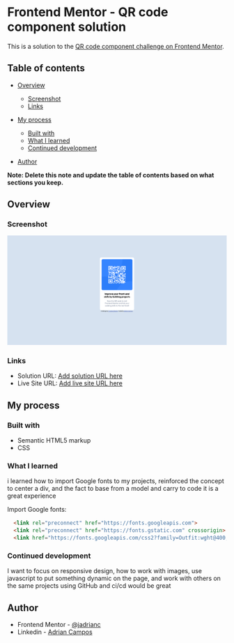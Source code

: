 # Frontend Mentor - QR code component solution

This is a solution to the [QR code component challenge on Frontend Mentor](https://www.frontendmentor.io/challenges/qr-code-component-iux_sIO_H).

## Table of contents

- [Overview](#overview)
  - [Screenshot](#screenshot)
  - [Links](#links)
- [My process](#my-process)
  - [Built with](#built-with)
  - [What I learned](#what-i-learned)
  - [Continued development](#continued-development)
 
- [Author](#author)


**Note: Delete this note and update the table of contents based on what sections you keep.**

## Overview
  
### Screenshot

![](./images/Screenshot.png)


### Links

- Solution URL: [Add solution URL here](https://github.com/jadrianc/QRFrontendMentorChallenge)
- Live Site URL: [Add live site URL here](https://jadrianc.github.io/QRFrontendMentorChallenge/)

## My process

### Built with

- Semantic HTML5 markup
- CSS 


### What I learned

i learned how to import Google fonts to my projects, reinforced the concept to center a div, and the fact to base from a model and carry to code it is a great experience

Import Google fonts:

```html
  <link rel="preconnect" href="https://fonts.googleapis.com">
  <link rel="preconnect" href="https://fonts.gstatic.com" crossorigin>
  <link href="https://fonts.googleapis.com/css2?family=Outfit:wght@400;700&display=swap" rel="stylesheet">
```


### Continued development

I want to focus on responsive design, how to work with images, use javascript to put something dynamic on the page, and work with others on the same projects using GitHub and ci/cd would be great



## Author


- Frontend Mentor - [@jadrianc](https://www.frontendmentor.io/profile/jadrianc)
- Linkedin - [Adrian Campos](https://www.linkedin.com/in/jadriancamposm/)




